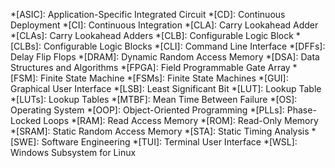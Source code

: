 *[ASIC]: Application-Specific Integrated Circuit
*[CD]: Continuous Deployment
*[CI]: Continuous Integration
*[CLA]: Carry Lookahead Adder
*[CLAs]: Carry Lookahead Adders
*[CLB]: Configurable Logic Block
*[CLBs]: Configurable Logic Blocks
*[CLI]: Command Line Interface
*[DFFs]: Delay Flip Flops
*[DRAM]: Dynamic Random Access Memory
*[DSA]: Data Structures and Algorithms
*[FPGA]: Field Programmable Gate Array
*[FSM]: Finite State Machine
*[FSMs]: Finite State Machines
*[GUI]: Graphical User Interface
*[LSB]: Least Significant Bit
*[LUT]: Lookup Table
*[LUTs]: Lookup Tables
*[MTBF]: Mean Time Between Failure
*[OS]: Operating System
*[OOP]: Object-Oriented Programming
*[PLLs]: Phase-Locked Loops
*[RAM]: Read Access Memory
*[ROM]: Read-Only Memory
*[SRAM]: Static Random Access Memory
*[STA]: Static Timing Analysis
*[SWE]: Software Engineering
*[TUI]: Terminal User Interface
*[WSL]: Windows Subsystem for Linux
